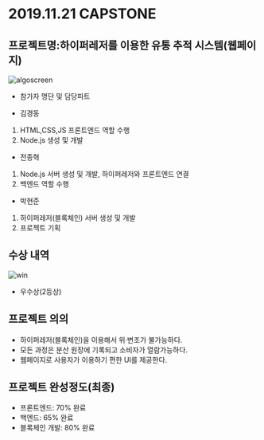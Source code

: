 # 2019.11.21 CAPSTONE

## 프로젝트명:하이퍼레저를 이용한 유통 추적 시스템(웹페이지)

![algoscreen](https://user-images.githubusercontent.com/48907339/99373472-c95f3500-2904-11eb-845a-c092307bb75a.png)

- 참가자 명단 및 담당파트

- 김경동

1. HTML,CSS,JS 프론트엔드 역할 수행
2. Node.js 생성 및 개발

- 전종혁

1. Node.js 서버 생성 및 개발, 하이퍼레저와 프론트엔드 연결
2. 백엔드 역할 수행

- 박현준

1. 하이퍼레저(블록체인) 서버 생성 및 개발
2. 프로젝트 기획

## 수상 내역

![win](https://user-images.githubusercontent.com/48907339/99374379-ddeffd00-2905-11eb-8eb5-fd0b4a91abf9.jpg)

- 우수상(2등상)

## 프로젝트 의의

- 하이퍼레저(블록체인)을 이용해서 위·변조가 불가능하다.
- 모든 과정은 분산 원장에 기록되고 소비자가 열람가능하다.
- 웹페이지로 사용자가 이용하기 편한 UI를 제공한다.

## 프로젝트 완성정도(최종)

- 프론트엔드: 70% 완료
- 백엔드: 65% 완료
- 블록체인 개발: 80% 완료
